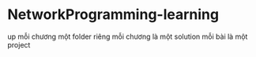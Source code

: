 # NetworkProgramming-learning
up mỗi chương một folder riêng
mỗi chương là một solution
mỗi bài là một project
